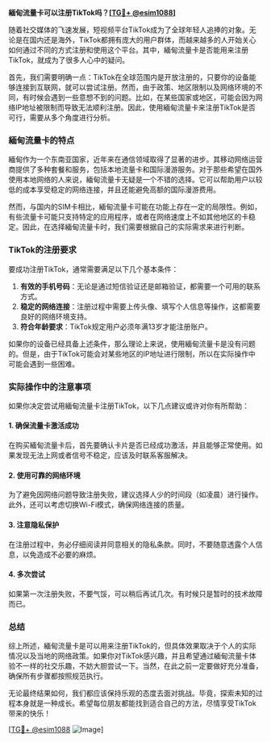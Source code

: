 **緬甸流量卡可以注册TikTok吗？[[TG💪+ @esim1088](https://t.me/s/esim1088)]**

随着社交媒体的飞速发展，短视频平台TikTok成为了全球年轻人追捧的对象。无论是在国内还是海外，TikTok都拥有庞大的用户群体，而越来越多的人开始关心如何通过不同的方式注册和使用这个平台。其中，緬甸流量卡是否能用来注册TikTok，就成为了很多人心中的疑问。

首先，我们需要明确一点：TikTok在全球范围内是开放注册的，只要你的设备能够连接到互联网，就可以尝试注册。然而，由于政策、地区限制以及网络环境的不同，有时候会遇到一些意想不到的问题。比如，在某些国家或地区，可能会因为网络IP地址被限制而导致无法顺利注册。因此，使用緬甸流量卡来注册TikTok是否可行，需要从多个角度进行分析。

### 緬甸流量卡的特点

緬甸作为一个东南亚国家，近年来在通信领域取得了显著的进步。其移动网络运营商提供了多种套餐和服务，包括本地流量卡和国际漫游服务。对于那些希望在国外使用本地网络的人来说，緬甸流量卡无疑是一个不错的选择。它可以帮助用户以较低的成本享受稳定的网络连接，并且还能避免高额的国际漫游费用。

然而，与国内的SIM卡相比，緬甸流量卡可能在功能上存在一定的局限性。例如，有些流量卡可能只支持特定的应用程序，或者在网络速度上不如其他地区的卡稳定。因此，在选择緬甸流量卡时，我们需要根据自己的实际需求来进行判断。

### TikTok的注册要求

要成功注册TikTok，通常需要满足以下几个基本条件：

1. **有效的手机号码**：无论是通过短信验证还是邮箱验证，都需要一个可用的联系方式。
2. **稳定的网络连接**：注册过程中需要上传头像、填写个人信息等操作，这都需要良好的网络环境支持。
3. **符合年龄要求**：TikTok规定用户必须年满13岁才能注册账户。

如果你的设备已经具备上述条件，那么理论上来说，使用緬甸流量卡是没有问题的。但是，由于TikTok可能会对某些地区的IP地址进行限制，所以在实际操作中可能会遇到一些困难。

### 实际操作中的注意事项

如果你决定尝试用緬甸流量卡注册TikTok，以下几点建议或许对你有所帮助：

#### 1. 确保流量卡激活成功
在购买緬甸流量卡后，首先要确认卡片是否已经成功激活，并且能够正常使用。如果发现无法上网或者信号不稳定，应该及时联系客服解决。

#### 2. 使用可靠的网络环境
为了避免因网络问题导致注册失败，建议选择人少的时间段（如凌晨）进行操作。此外，还可以考虑切换Wi-Fi模式，确保网络连接的质量。

#### 3. 注意隐私保护
在注册过程中，务必仔细阅读并同意相关的隐私条款。同时，不要随意透露个人信息，以免造成不必要的麻烦。

#### 4. 多次尝试
如果第一次注册失败，不要气馁，可以稍后再试几次。有时候只是暂时的技术故障而已。

### 总结

综上所述，緬甸流量卡是可以用来注册TikTok的，但具体效果取决于个人的实际情况以及当地的网络政策。如果你对TikTok感兴趣，并且希望通过緬甸流量卡体验不一样的社交乐趣，不妨大胆尝试一下。当然，在此之前一定要做好充分准备，确保所有步骤都按照规范执行。

无论最终结果如何，我们都应该保持乐观的态度去面对挑战。毕竟，探索未知的过程本身就是一种成长。希望每位朋友都能找到适合自己的方法，尽情享受TikTok带来的快乐！

[[TG💪+ @esim1088](https://t.me/s/esim1088) ![Image](https://i.postimg.cc/4NQfJmqS/Snipaste-2025-05-13-00-14-12.png)]